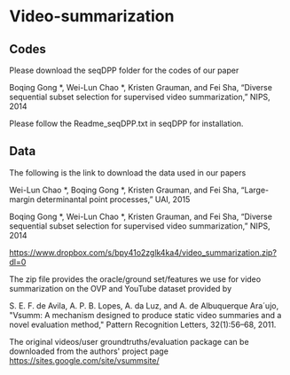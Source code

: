 # Video-summarization

## Codes
Please download the seqDPP folder for the codes of our paper

Boqing Gong *, Wei-Lun Chao *, Kristen Grauman, and Fei Sha, “Diverse sequential subset selection for supervised video summarization,” NIPS, 2014

Please follow the Readme_seqDPP.txt in seqDPP for installation.


## Data
The following is the link to download the data used in our papers

Wei-Lun Chao *, Boqing Gong *, Kristen Grauman, and Fei Sha, “Large-margin determinantal point processes,” UAI, 2015

Boqing Gong *, Wei-Lun Chao *, Kristen Grauman, and Fei Sha, “Diverse sequential subset selection for supervised video summarization,” NIPS, 2014

https://www.dropbox.com/s/bpy41o2zglk4ka4/video_summarization.zip?dl=0

The zip file provides the oracle/ground set/features we use for video summarization on the OVP and YouTube dataset provided by

S. E. F. de Avila, A. P. B. Lopes, A. da Luz, and A. de Albuquerque Ara´ujo, "Vsumm: A mechanism designed to produce static
video summaries and a novel evaluation method," Pattern Recognition Letters, 32(1):56–68, 2011.

The original videos/user groundtruths/evaluation package can be downloaded from the authors' project page
https://sites.google.com/site/vsummsite/
